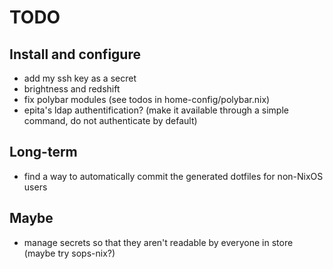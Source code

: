 # TODO

## Install and configure

- add my ssh key as a secret
- brightness and redshift
- fix polybar modules (see todos in home-config/polybar.nix)
- epita's ldap authentification? (make it available through a simple command, do
  not authenticate by default)

## Long-term

- find a way to automatically commit the generated dotfiles for non-NixOS users

## Maybe

- manage secrets so that they aren't readable by everyone in store (maybe try
  sops-nix?)
